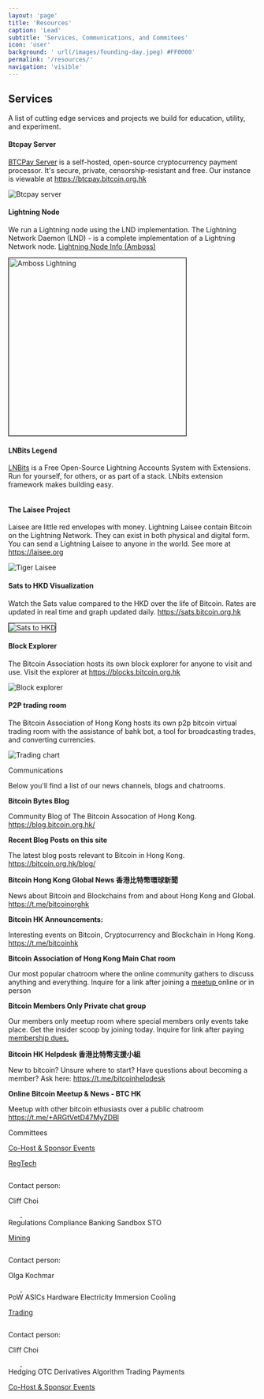 ```yaml
---
layout: 'page'
title: 'Resources'
caption: 'Lead'
subtitle: 'Services, Communications, and Commitees'
icon: 'user'
background: ' url(/images/founding-day.jpeg) #FF0000'
permalink: '/resources/'
navigation: 'visible'
---
```


<div class="resources">
		<h2>Services</h2>
	<div>
			<p>A list of cutting edge services and projects we build for education, utility, and experiment.</p>
	</div>
</div>

<div class="join">
	<div class="first">
    	<div class="content">
			<h4>Btcpay Server</h4>
			<p><a href="https://btcpayserver.org" style="border:0px;margin-top: 0px;">BTCPay Server</a> is a self-hosted, open-source cryptocurrency payment processor. It's secure, private, censorship-resistant and free. Our instance is viewable at <a href="https://btcpay.bitcoin.org.hk" style="border:0px;margin-top: 0px;"> https://btcpay.bitcoin.org.hk </a></p>
		</div>
    	<img src="/images/btcpay.png" alt="Btcpay server">
   </div>
    <div class="first">
    	<div class="content">
			<h4>Lightning Node</h4>
			<p>We run a Lightning node using the LND implementation. The Lightning Network Daemon (LND) - is a complete implementation of a Lightning Network node. <a href="https://amboss.space/node/038ff6ec3fb52c23f1ea2f341bd7f9dd899766380750e4ce8c76bf12e11e1bf9a1"  style="border:0px;margin-top: 0px;"> Lightning Node Info (Amboss)</a></p>
		</div>
    	<img src="/images/amboss_ln_sm.png" style="border:1px solid #000" width="360" alt="Amboss Lightning">  
   </div>
	<div class="first">
    	<div class="content">
			<h4>LNBits Legend</h4>
			<p><a href="https://lnbits.com" style="border:0px;margin-top: 0px;"> LNBits</a> is a Free Open-Source Lightning Accounts System with Extensions. Run for yourself, for others, or as part of a stack. LNbits extension framework makes building easy. </p>
		</div>
    	<img src="/images/lnbits.png" alt="">  
   </div>
    <div class="first">
    	<div class="content">
			<h4>The Laisee Project</h4>
			<p>Laisee are little red envelopes with money. Lightning Laisee contain Bitcoin on the Lightning Network. They can exist in both physical and digital form. You can send a Lightning Laisee to anyone in the world. See more at <a href="https://laisee.org" style="border:0px;margin-top: 0px;"> https://laisee.org</a></p>
		</div>
    	<img src="/images/tiger_laisee.png" alt="Tiger Laisee">  
   </div>
    <div class="first">
    	<div class="content">
			<h4>Sats to HKD Visualization</h4>
			<p>Watch the Sats value compared to the HKD over the life of Bitcoin. Rates are updated in real time and graph updated daily. <a href="https://sats.bitcoin.org.hk" style="border:0px;margin-top: 0px;"> https://sats.bitcoin.org.hk </a></p>
		</div>
    	<img src="/images/sats_hkd.png" style="border:1px solid #000" alt="Sats to HKD">  
   </div>
    <div class="first">
    	<div class="content">
			<h4>Block Explorer</h4>
			<p>The Bitcoin Association hosts its own block explorer for anyone to visit and use. Visit the explorer at <a href="https://blocks.bitcoin.org.hk" style="border:0px;margin-top: 0px;">https://blocks.bitcoin.org.hk </a></p>
		</div>
    	<img src="/images/blocks.png" alt="Block explorer">  
   </div>
   <div class="first">
    	<div class="content">
			<h4>P2P trading room</h4>
			<p>The Bitcoin Association of Hong Kong hosts its own p2p bitcoin virtual trading room with the assistance of bahk bot, a tool for broadcasting trades, and converting currencies.</p>
		</div>
    	<img src="/images/comm5.png" alt="Trading chart">  
   </div>
</div>


<div class="resources">
	<div class="head">
		<p class="header">Communications</p>
	</div>
	<div>
		<p>Below you'll find a list of our news channels, blogs and chatrooms.</p>
	</div>
	<div class="contact">
		<div class="card">
	 		<div class="text">
				<div>
				<b>Bitcoin Bytes Blog </b> 
				<p>
				Community Blog of The Bitcoin Assocation of Hong Kong. <a href="https://blog.bitcoin.org.hk/">https://blog.bitcoin.org.hk/</a>
				</p>
				</div>
			<div>
				<b>Recent Blog Posts on this site</b>
				<p>
				The latest blog posts relevant to Bitcoin in Hong Kong.
				<a href="https://bitcoin.org.hk">https://bitcoin.org.hk/blog/</a>
				</p>
			</div>		
	</div>
	<div class="card">
	 <div class="text">
			<div>
			<b>Bitcoin Hong Kong Global News 香港比特幣環球新聞 </b>
			<p>
			News about Bitcoin and Blockchains from and about Hong Kong and Global. 
			<a href="https://t.me/bitcoinorghk">https://t.me/bitcoinorghk</a>
			</p>
			</div>
			<div>
			<b>Bitcoin HK Announcements: </b> 
			<p>
			Interesting events on Bitcoin, Cryptocurrency and Blockchain in Hong Kong. <a href="https://t.me/bitcoinhk">https://t.me/bitcoinhk</a>
			</p>
			</div>		
	</div>
	<div class="card">
		<div class="text">
			<div>
			<b>Bitcoin Association of Hong Kong Main Chat room </b> 
				<p> Our most popular chatroom where the online community gathers to discuss anything and everything. Inquire for a link after joining a <a href="/meetups"> meetup </a> online or in person	</p>
			</div>
			<div>
			<b>Bitcoin Members Only Private chat group</b>
			<p> Our members only meetup room where special members only events take place. Get the insider scoop by joining today. Inquire for link after paying <a href="/join/#join-member"> membership dues.</a></p>
			</div>
		</div>
	</div>
		<div class="card">
		<div class="text">
			<div>
			<b>Bitcoin HK Helpdesk 香港比特幣支援小組 </b> 
			<p> New to bitcoin? Unsure where to start? Have questions about becoming a member? 
				Ask here: <a href="https://t.me/bitcoinhelpdesk"> https://t.me/bitcoinhelpdesk</a></p>
			</div>
			<div>
				<b>Online Bitcoin Meetup & News - BTC HK </b> 
				<p> Meetup with other bitcoin ethusiasts over a public chatroom
				<a href="https://t.me/+ARGtVetD47MyZDBl"> https://t.me/+ARGtVetD47MyZDBl</a>
				</p>
			</div>
		</div>
	</div>
</div>

<div class="resources">
<div class="head">
	<p class="header">Committees</p>
	<a class="nbtn head_link" href="mailto:info@bitcoin.org.hk">Co-Host & Sponsor Events</a>
</div>

<div class="main">
	<div class="card">
		<div class="card-header show">
			<img src="/images/comm1.png" alt="">
			<a href="https://www.meetup.com/Bitcoin-HK/events/270269664/" class="card-date" target="_blank">
				<p>RegTech</p>
				<span>
					<img src="/images/card-calendar.svg" alt="">
				</span>
			</a>
		</div>
		<div class="contact">
			<div class="contact-person">
				<p>Contact person:</p>
				<span>Cliff Choi</span>
			</div>
			<div class="links">
				<a href="https://t.me/bitcoinhk" target="_blank">
					<svg width="24" height="24" viewBox="0 0 24 24" fill="none" xmlns="http://www.w3.org/2000/svg">
						<g clip-path="url(#clip0)">
						<path d="M9.41718 15.1814L9.02018 20.7654C9.58818 20.7654 9.83418 20.5214 10.1292 20.2284L12.7922 17.6834L18.3102 21.7244C19.3222 22.2884 20.0352 21.9914 20.3082 20.7934L23.9302 3.82141L23.9312 3.82041C24.2522 2.32441 23.3902 1.73941 22.4042 2.10641L1.11418 10.2574C-0.338822 10.8214 -0.316822 11.6314 0.867178 11.9984L6.31018 13.6914L18.9532 5.78041C19.5482 5.38641 20.0892 5.60441 19.6442 5.99841L9.41718 15.1814Z"/>
						</g>
						<defs>
						<clipPath id="clip0">
						<rect width="24" height="24" fill="white"/>
						</clipPath>
						</defs>
					</svg>
				</a>
				<a href="">
					<svg width="24" height="24" viewBox="0 0 24 24" fill="none" xmlns="http://www.w3.org/2000/svg">
						<g clip-path="url(#clip0)">
						<path d="M23.9938 24.0002V23.9992H23.9998V15.1972C23.9998 10.8912 23.0728 7.57422 18.0388 7.57422C15.6188 7.57422 13.9948 8.90222 13.3318 10.1612H13.2618V7.97622H8.48877V23.9992H13.4588V16.0652C13.4588 13.9762 13.8548 11.9562 16.4418 11.9562C18.9908 11.9562 19.0288 14.3402 19.0288 16.1992V24.0002H23.9938Z" />
						<path d="M0.395996 7.97656H5.372V23.9996H0.395996V7.97656Z" />
						<path d="M2.882 0C1.291 0 0 1.291 0 2.882C0 4.473 1.291 5.791 2.882 5.791C4.473 5.791 5.764 4.473 5.764 2.882C5.763 1.291 4.472 0 2.882 0V0Z" />
						</g>
						<defs>
						<clipPath id="clip0">
						<rect width="24" height="24" fill="white"/>
						</clipPath>
						</defs>
					</svg>
				</a>
			</div>
			<div class="tags">
				<span>Regulations</span>
				<span>Compliance</span>
				<span>Banking</span>
				<span>Sandbox</span>
				<span>STO</span>
			</div>
		</div>
	</div>
	<div class="card">
		<div class="card-header">
			<img src="/images/comm2.png" alt="">
			<a href="/committees/mining/" class="card-date" target="_blank">
				<p>Mining</p>
				<span>
					<img src="/images/card-calendar.svg" alt="">
				</span>
			</a>
		</div>
		<div class="contact">
			<div class="contact-person">
				<p>Contact person:</p>
				<span>Olga Kochmar</span>
			</div>
			<div class="links">
				<a href="https://t.me/bitcoinhk" target="_blank">
					<svg width="24" height="24" viewBox="0 0 24 24" fill="none" xmlns="http://www.w3.org/2000/svg">
						<g clip-path="url(#clip0)">
						<path d="M9.41718 15.1814L9.02018 20.7654C9.58818 20.7654 9.83418 20.5214 10.1292 20.2284L12.7922 17.6834L18.3102 21.7244C19.3222 22.2884 20.0352 21.9914 20.3082 20.7934L23.9302 3.82141L23.9312 3.82041C24.2522 2.32441 23.3902 1.73941 22.4042 2.10641L1.11418 10.2574C-0.338822 10.8214 -0.316822 11.6314 0.867178 11.9984L6.31018 13.6914L18.9532 5.78041C19.5482 5.38641 20.0892 5.60441 19.6442 5.99841L9.41718 15.1814Z"/>
						</g>
						<defs>
						<clipPath id="clip0">
						<rect width="24" height="24" fill="white"/>
						</clipPath>
						</defs>
					</svg>
				</a>
				<a href="">
					<svg width="24" height="24" viewBox="0 0 24 24" fill="none" xmlns="http://www.w3.org/2000/svg">
						<g clip-path="url(#clip0)">
						<path d="M23.9938 24.0002V23.9992H23.9998V15.1972C23.9998 10.8912 23.0728 7.57422 18.0388 7.57422C15.6188 7.57422 13.9948 8.90222 13.3318 10.1612H13.2618V7.97622H8.48877V23.9992H13.4588V16.0652C13.4588 13.9762 13.8548 11.9562 16.4418 11.9562C18.9908 11.9562 19.0288 14.3402 19.0288 16.1992V24.0002H23.9938Z" />
						<path d="M0.395996 7.97656H5.372V23.9996H0.395996V7.97656Z" />
						<path d="M2.882 0C1.291 0 0 1.291 0 2.882C0 4.473 1.291 5.791 2.882 5.791C4.473 5.791 5.764 4.473 5.764 2.882C5.763 1.291 4.472 0 2.882 0V0Z" />
						</g>
						<defs>
						<clipPath id="clip0">
						<rect width="24" height="24" fill="white"/>
						</clipPath>
						</defs>
					</svg>
				</a>
			</div>
			<div class="tags">
				<span>PoW</span>
				<span>ASICs</span>
				<span>Hardware</span>
				<span>Electricity</span>
				<span>Immersion Cooling</span>
			</div>
		</div>
	</div>
	<div class="card">
		<div class="card-header">
			<img src="/images/comm5.png" alt="">
			<a href="https://t.me/bitcoinhk" class="card-date" target="_blank">
				<p>Trading </p>
				<span>
					<img src="/images/card-calendar.svg" alt="">
				</span>
			</a>
		</div>
		<div class="contact">
			<div class="contact-person">
				<p>Contact person:</p>
				<span>Cliff Choi </span>
			</div>
			<div class="links">
				<a href="https://t.me/bitcoinhk" target="_blank">
					<svg width="24" height="24" viewBox="0 0 24 24" fill="none" xmlns="http://www.w3.org/2000/svg">
						<g clip-path="url(#clip0)">
						<path d="M9.41718 15.1814L9.02018 20.7654C9.58818 20.7654 9.83418 20.5214 10.1292 20.2284L12.7922 17.6834L18.3102 21.7244C19.3222 22.2884 20.0352 21.9914 20.3082 20.7934L23.9302 3.82141L23.9312 3.82041C24.2522 2.32441 23.3902 1.73941 22.4042 2.10641L1.11418 10.2574C-0.338822 10.8214 -0.316822 11.6314 0.867178 11.9984L6.31018 13.6914L18.9532 5.78041C19.5482 5.38641 20.0892 5.60441 19.6442 5.99841L9.41718 15.1814Z"/>
						</g>
						<defs>
						<clipPath id="clip0">
						<rect width="24" height="24" fill="white"/>
						</clipPath>
						</defs>
					</svg>
				</a>
				<a href="" target="_blank">
					<svg width="24" height="24" viewBox="0 0 24 24" fill="none" xmlns="http://www.w3.org/2000/svg">
						<g clip-path="url(#clip0)">
						<path d="M23.9938 24.0002V23.9992H23.9998V15.1972C23.9998 10.8912 23.0728 7.57422 18.0388 7.57422C15.6188 7.57422 13.9948 8.90222 13.3318 10.1612H13.2618V7.97622H8.48877V23.9992H13.4588V16.0652C13.4588 13.9762 13.8548 11.9562 16.4418 11.9562C18.9908 11.9562 19.0288 14.3402 19.0288 16.1992V24.0002H23.9938Z" />
						<path d="M0.395996 7.97656H5.372V23.9996H0.395996V7.97656Z" />
						<path d="M2.882 0C1.291 0 0 1.291 0 2.882C0 4.473 1.291 5.791 2.882 5.791C4.473 5.791 5.764 4.473 5.764 2.882C5.763 1.291 4.472 0 2.882 0V0Z" />
						</g>
						<defs>
						<clipPath id="clip0">
						<rect width="24" height="24" fill="white"/>
						</clipPath>
						</defs>
						</svg>
				</a>
			</div>
			<div class="tags">
				<span>Hedging</span>
				<span>OTC</span>
				<span>Derivatives</span>
				<span>Algorithm Trading</span>
				<span>Payments</span>
			</div>
		</div>
	</div>
</div>

<a class="nbtn foot_link" href="mailto:info@bitcoin.org.hk">Co-Host & Sponsor Events</a>

</div>
